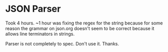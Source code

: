 # JSON Parser

Took 4 hours. ~1 hour was fixing the regex for the string because for some reason the grammar on json.org doesn't seem to be correct because it allows line terminators in strings.

Parser is not completely to spec. Don't use it. Thanks.
